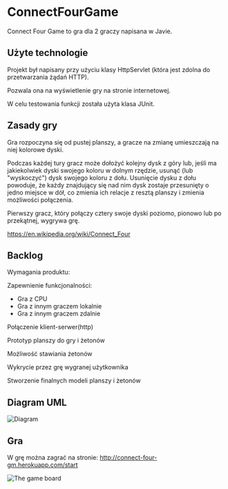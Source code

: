 # ConnectFourGame

Connect Four Game to gra dla 2 graczy napisana w Javie.

## Użyte technologie

Projekt był napisany przy użyciu klasy HttpServlet (która jest zdolna do przetwarzania żądań HTTP).

Pozwala ona na wyświetlenie gry na stronie internetowej.


W celu testowania funkcji została użyta klasa JUnit.

## Zasady gry
Gra rozpoczyna się od pustej planszy, a gracze na zmianę umieszczają na niej kolorowe dyski. 

Podczas każdej tury gracz może dołożyć kolejny dysk z góry lub, jeśli ma jakiekolwiek dyski swojego koloru w dolnym rzędzie, 
usunąć (lub "wyskoczyć") dysk swojego koloru z dołu. Usunięcie dysku z dołu powoduje, 
że każdy znajdujący się nad nim dysk zostaje przesunięty o jedno miejsce w dół, 
co zmienia ich relacje z resztą planszy i zmienia możliwości połączenia. 

Pierwszy gracz, który połączy cztery swoje dyski poziomo, pionowo lub po przekątnej, wygrywa grę.


https://en.wikipedia.org/wiki/Connect_Four

## Backlog
Wymagania produktu:

Zapewnienie funkcjonalności:
  - Gra z CPU
  - Gra z innym graczem lokalnie
  - Gra z innym graczem zdalnie


Połączenie klient-serwer(http)

Prototyp planszy do gry i żetonów

Możliwość stawiania żetonów

Wykrycie przez grę wygranej użytkownika

Stworzenie finalnych modeli planszy i żetonów

## Diagram UML
![Diagram](https://user-images.githubusercontent.com/71210407/171406590-cbb3d5aa-a434-47bf-b40d-48dae31d3dc6.jpg)

## Gra

W grę można zagrać na stronie:
http://connect-four-gm.herokuapp.com/start

![The game board](https://user-images.githubusercontent.com/71210407/170267969-dfea623e-3586-4e40-8267-f9dcfa3d2280.PNG)


